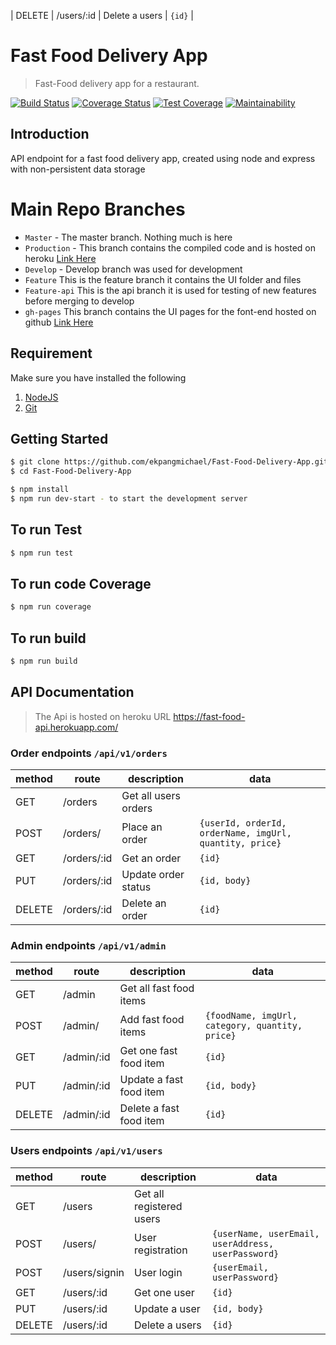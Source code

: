 | DELETE | /users/:id      | Delete a users            | `{id}`                                                |
# Fast Food Delivery App
> Fast-Food delivery app for a restaurant.

[![Build Status](https://travis-ci.org/ekpangmichael/Fast-Food-Delivery-App.svg?branch=develop)](https://travis-ci.org/ekpangmichael/Fast-Food-Delivery-App)
[![Coverage Status](https://coveralls.io/repos/github/ekpangmichael/Fast-Food-Delivery-App/badge.png?branch=develop)](https://coveralls.io/github/ekpangmichael/Fast-Food-Delivery-App?branch=develop) [![Test Coverage](https://api.codeclimate.com/v1/badges/f146d9a754eb2083cabc/test_coverage)](https://codeclimate.com/github/ekpangmichael/Fast-Food-Delivery-App/test_coverage)
[![Maintainability](https://api.codeclimate.com/v1/badges/f146d9a754eb2083cabc/maintainability)](https://codeclimate.com/github/ekpangmichael/Fast-Food-Delivery-App/maintainability)

## Introduction
API endpoint for a fast food delivery app, created using node and express with non-persistent data storage

# Main Repo Branches

*   `Master` \- The master branch. Nothing much is here
*   `Production` \- This branch contains the compiled code and is hosted on heroku [Link Here](https://fast-food-api.herokuapp.com/)
*   `Develop` - Develop branch was used for development 
*   `Feature` This is the feature branch it contains the UI folder and files 
*   `Feature-api` This is the api branch it is used for testing of new features before merging to develop 
*   `gh-pages` This branch contains the UI pages for the font-end hosted on github [Link Here](https://ekpangmichael.github.io/Fast-Food-Delivery-App/)

## Requirement

Make sure you have installed the following

1. [NodeJS](https://nodejs.org)
2. [Git](https://git-scm.com/downloads)

## Getting Started

```bash
$ git clone https://github.com/ekpangmichael/Fast-Food-Delivery-App.git
$ cd Fast-Food-Delivery-App

$ npm install
$ npm run dev-start - to start the development server
```

## To run Test

```bash
$ npm run test
```

## To run code Coverage

```bash
$ npm run coverage
```
## To run build

```bash
$ npm run build
```

## API Documentation
> The Api is hosted on heroku URL https://fast-food-api.herokuapp.com/

### Order endpoints `/api/v1/orders`

| method | route            | description          | data                                                    |
| ------ | ---------------- | -------------------- | --------------------------------------------------------|
| GET    | /orders          | Get all users orders |                                                         |
| POST   | /orders/         | Place an order       | `{userId, orderId, orderName, imgUrl, quantity, price}` |
| GET    | /orders/:id      | Get an order         | `{id}`                                                  |
| PUT    | /orders/:id      | Update order status  | `{id, body}`                                            |
| DELETE | /orders/:id      | Delete an order      | `{id}`                                                  |
 

### Admin endpoints `/api/v1/admin`

| method | route           | description            | data                                                    |
| ------ | ----------------|------------------------| --------------------------------------------------------|
| GET    | /admin          | Get all fast food items|                                                         |
| POST   | /admin/         | Add fast food items    | `{foodName, imgUrl, category, quantity, price}`         |
| GET    | /admin/:id      | Get one fast food item | `{id}`                                                  |
| PUT    | /admin/:id      | Update a fast food item| `{id, body}`                                            |
| DELETE | /admin/:id      | Delete a fast food item| `{id}`                                                  |

    
### Users endpoints `/api/v1/users`

| method | route           | description               | data                                                  |
| ------ | ----------------|-------------------------- | ------------------------------------------------------|
| GET    | /users          | Get all registered users  |                                                       |
| POST   | /users/         | User registration         | `{userName, userEmail, userAddress, userPassword}`    |
| POST   | /users/signin   | User login                | `{userEmail, userPassword}`                           |
| GET    | /users/:id      | Get one user              | `{id}`                                                |
| PUT    | /users/:id      | Update a user             | `{id, body}`                                          |
| DELETE | /users/:id      | Delete a users            | `{id}`                                                |